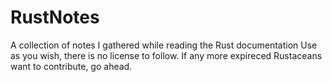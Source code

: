 # RustNotes
A collection of notes I gathered while reading the Rust documentation
Use as you wish, there is no license to follow. If any more expireced Rustaceans want to contribute, go ahead. 
